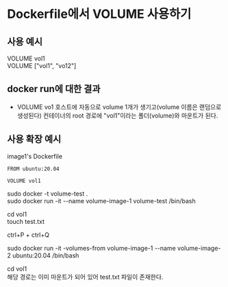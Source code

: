# Dockerfile에서 VOLUME 사용하기

## 사용 예시
VOLUME vol1 <br/>
VOLUME ["vol1", "vo12"]

## docker run에 대한 결과
- VOLUME vo1
호스트에 자동으로 volume 1개가 생기고(volume 이름은 랜덤으로 생성된다) 컨테이너의 root 경로에 "vol1"이라는 폴더(volume)와 마운트가 된다.

## 사용 확장 예시
image1's Dockerfile
```
FROM ubuntu:20.04

VOLUME vol1
```

sudo docker -t volume-test . <br/>
sudo docker run -it --name volume-image-1 volume-test /bin/bash <br/>

cd vol1 <br/>
touch test.txt <br/>

ctrl+P + ctrl+Q <br/>

sudo docker run -it -volumes-from volume-image-1 --name volume-image-2 ubuntu:20.04 /bin/bash <br/>

cd vol1 <br/>
해당 경로는 이미 마운트가 되어 있어 test.txt 파일이 존재한다.
